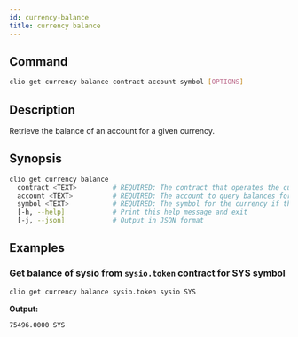 ```yaml
---
id: currency-balance
title: currency balance
---
```


## Command

```sh
clio get currency balance contract account symbol [OPTIONS]
```

## Description

Retrieve the balance of an account for a given currency.

## Synopsis

```sh
clio get currency balance
  contract <TEXT>         # REQUIRED: The contract that operates the currency
  account <TEXT>          # REQUIRED: The account to query balances for
  symbol <TEXT>           # REQUIRED: The symbol for the currency if the contract operates multiple currencies
  [-h, --help]            # Print this help message and exit
  [-j, --json]            # Output in JSON format
```

## Examples

### Get balance of sysio from `sysio.token` contract for SYS symbol

```sh
clio get currency balance sysio.token sysio SYS
```

**Output:**

```console
75496.0000 SYS
```
